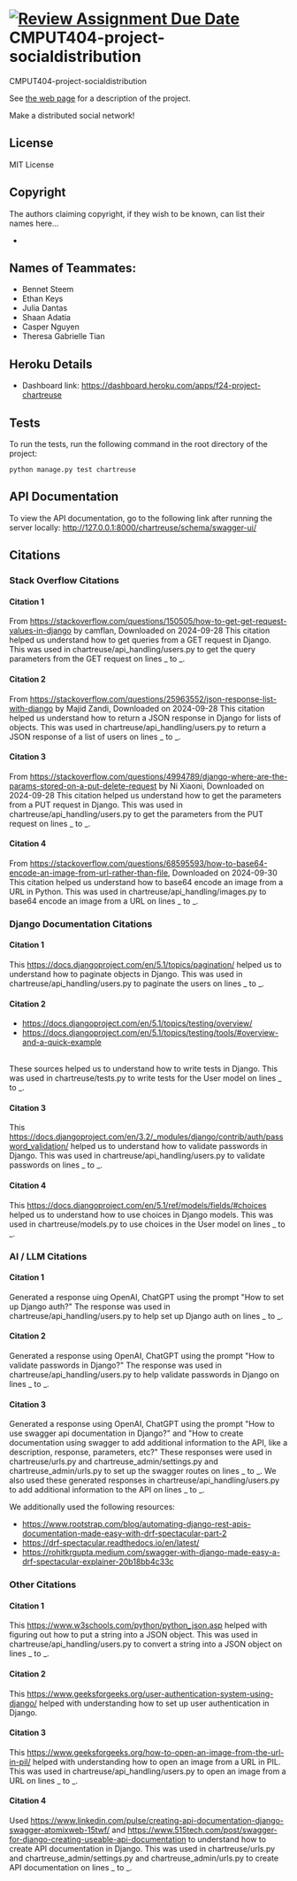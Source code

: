 [![Review Assignment Due Date](https://classroom.github.com/assets/deadline-readme-button-22041afd0340ce965d47ae6ef1cefeee28c7c493a6346c4f15d667ab976d596c.svg)](https://classroom.github.com/a/zUKWOP3z)
CMPUT404-project-socialdistribution
===================================

CMPUT404-project-socialdistribution

See [the web page](https://uofa-cmput404.github.io/general/project.html) for a description of the project.

Make a distributed social network!

## License

MIT License

## Copyright

The authors claiming copyright, if they wish to be known, can list their names here...

* 

## Names of Teammates:
* Bennet Steem
* Ethan Keys
* Julia Dantas
* Shaan Adatia
* Casper Nguyen
* Theresa Gabrielle Tian

## Heroku Details
* Dashboard link: https://dashboard.heroku.com/apps/f24-project-chartreuse

## Tests
To run the tests, run the following command in the root directory of the project:
```
python manage.py test chartreuse
```

## API Documentation
To view the API documentation, go to the following link after running the server locally: http://127.0.0.1:8000/chartreuse/schema/swagger-ui/

## Citations

### Stack Overflow Citations

#### Citation 1
From https://stackoverflow.com/questions/150505/how-to-get-get-request-values-in-django by camflan, Downloaded on 2024-09-28
This citation helped us understand how to get queries from a GET request in Django. This was used in chartreuse/api_handling/users.py to get the query parameters from the GET request on lines _ to _.

#### Citation 2
From https://stackoverflow.com/questions/25963552/json-response-list-with-django by Majid Zandi, Downloaded on 2024-09-28
This citation helped us understand how to return a JSON response in Django for lists of objects.  This was used in chartreuse/api_handling/users.py to return a JSON response of a list of users on lines _ to _.

#### Citation 3
From https://stackoverflow.com/questions/4994789/django-where-are-the-params-stored-on-a-put-delete-request by Ni Xiaoni, Downloaded on 2024-09-28
This citation helped us understand how to get the parameters from a PUT request in Django. This was used in chartreuse/api_handling/users.py to get the parameters from the PUT request on lines _ to _.

#### Citation 4
From https://stackoverflow.com/questions/68595593/how-to-base64-encode-an-image-from-url-rather-than-file, Downloaded on 2024-09-30
This citation helped us understand how to base64 encode an image from a URL in Python. This was used in chartreuse/api_handling/images.py to base64 encode an image from a URL on lines _ to _.

### Django Documentation Citations

#### Citation 1
This https://docs.djangoproject.com/en/5.1/topics/pagination/ helped us to understand how to paginate objects in Django. This was used in chartreuse/api_handling/users.py to paginate the users on lines _ to _.

#### Citation 2
* https://docs.djangoproject.com/en/5.1/topics/testing/overview/
* https://docs.djangoproject.com/en/5.1/topics/testing/tools/#overview-and-a-quick-example
<br>
These sources helped us to understand how to write tests in Django. This was used in chartreuse/tests.py to write tests for the User model on lines _ to _.

#### Citation 3
This https://docs.djangoproject.com/en/3.2/_modules/django/contrib/auth/password_validation/ helped us to understand how to validate passwords in Django. This was used in chartreuse/api_handling/users.py to validate passwords on lines _ to _.

#### Citation 4
This https://docs.djangoproject.com/en/5.1/ref/models/fields/#choices helped us to understand how to use choices in Django models. This was used in chartreuse/models.py to use choices in the User model on lines _ to _.

### AI / LLM Citations

#### Citation 1
Generated a response uing OpenAI, ChatGPT using the prompt "How to set up Django auth?"
The response was used in chartreuse/api_handling/users.py to help set up Django auth on lines _ to _.

#### Citation 2
Generated a response using OpenAI, ChatGPT using the prompt "How to validate passwords in Django?"
The response was used in chartreuse/api_handling/users.py to help validate passwords in Django on lines _ to _.

#### Citation 3
Generated a response using OpenAI, ChatGPT using the prompt "How to use swagger api documentation in Django?" and "How to create documentation using swagger to add additional information to the API, like a description, response, parameters, etc?" These responses were used in chartreuse/urls.py and chartreuse_admin/settings.py and chartreuse_admin/urls.py to set up the swagger routes on lines _ to _.
We also used these generated responses in chartreuse/api_handling/users.py to add additional information to the API on lines _ to _.

We additionally used the following resources:
* https://www.rootstrap.com/blog/automating-django-rest-apis-documentation-made-easy-with-drf-spectacular-part-2
* https://drf-spectacular.readthedocs.io/en/latest/
* https://rohitkrgupta.medium.com/swagger-with-django-made-easy-a-drf-spectacular-explainer-20b18bb4c33c

### Other Citations

#### Citation 1
This https://www.w3schools.com/python/python_json.asp helped with figuring out how to put a string into a JSON object. 
This was used in chartreuse/api_handling/users.py to convert a string into a JSON object on lines _ to _.

#### Citation 2
This https://www.geeksforgeeks.org/user-authentication-system-using-django/ helped with understanding how to set up user authentication in Django.

#### Citation 3
This https://www.geeksforgeeks.org/how-to-open-an-image-from-the-url-in-pil/ helped with understanding how to open an image from a URL in PIL. This was used in chartreuse/api_handling/users.py to open an image from a URL on lines _ to _.

#### Citation 4
Used https://www.linkedin.com/pulse/creating-api-documentation-django-swagger-atomixweb-15twf/ and
https://www.515tech.com/post/swagger-for-django-creating-useable-api-documentation to understand how to create API documentation in Django. This was used in chartreuse/urls.py and chartreuse_admin/settings.py and chartreuse_admin/urls.py to create API documentation on lines _ to _.